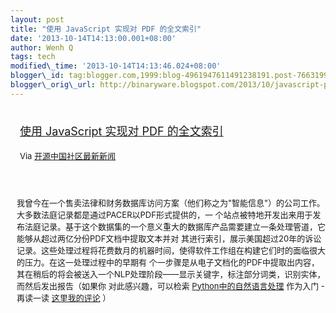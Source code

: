 ```yaml
--- 
layout: post 
title: "使用 JavaScript 实现对 PDF 的全文索引" 
date: '2013-10-14T14:13:00.001+08:00' 
author: Wenh Q
tags: tech
modified\_time: '2013-10-14T14:13:46.024+08:00' 
blogger\_id: tag:blogger.com,1999:blog-4961947611491238191.post-7663199152112631072
blogger\_orig\_url: http://binaryware.blogspot.com/2013/10/javascript-pdf.html
---
```

<div style="margin: 10px; padding: 5px;">

<div style="font-size: 18px;">

[使用 JavaScript 实现对 PDF
的全文索引](http://www.oschina.net/translate/building-a-full-text-index-in-javascript)

</div>

<div style="font-size: 13px;">

Via [开源中国社区最新新闻](http://www.oschina.net/?from=rss)

</div>

</div>

<div style="font-size: 13px; padding: 15px 0 10px 10px;">

我曾今在一个售卖法律和财务数据库访问方案（他们称之为"智能信息"）的公司工作。大多数法庭记录都是通过PACER以PDF形式提供的，一
个站点被特地开发出来用于发布法庭记录。基于这个数据集的一个意义重大的数据库产品需要建立一条处理管道，它能够从超过两亿分份PDF文档中提取文本并对
其进行索引，展示美国超过20年的诉讼记录。这些处理过程将花费数月的机器时间，使得软件工作组在构建它们时的面临很大的压力。在这一处理过程中的早期有
个一步骤是从电子文档化的PDF中提取出内容，其在稍后的将会被送入一个NLP处理阶段——显示关键字，标注部分词类，识别实体，而然后发出报告（如果你
对此感兴趣，可以检索
[Python中的自然语言处理](http://www.amazon.com/gp/product/0596516495/ref=as_li_ss_il?ie=UTF8&camp=1789&creative=390957&creativeAS%20%20%20IN=0596516495&linkCode=as2&tag=thesecrelifeo-20)
作为入门 - 再读一读
[这里我的评论](http://www.garysieling.com/blog/book-review-natural-language-processing-with-python)
） 

</div>
